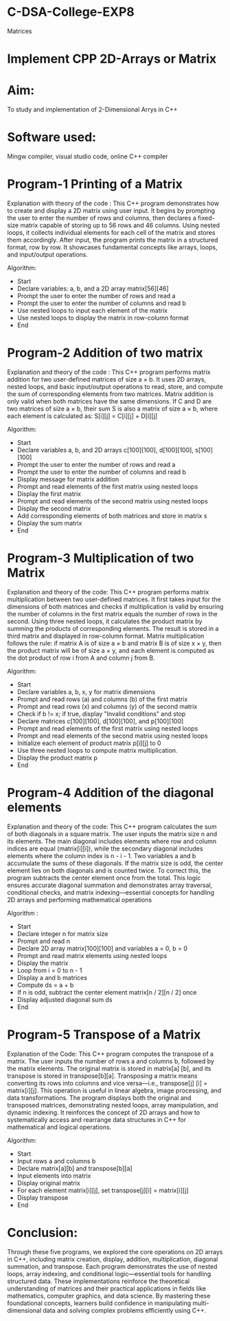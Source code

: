 # C-DSA-College-EXP8
Matrices 
# Implement CPP 2D-Arrays or Matrix
# Aim:
To study and implementation of 2-Dimensional Arrys in C++
# Software used:
Mingw compiler, visual studio code, online C++ compiler

# Program-1  Printing of a Matrix

Explanation with theory of the code : 
This C++ program demonstrates how to create and display a 2D matrix using user input. It begins by prompting the user to enter the number of rows and columns, then declares a fixed-size matrix capable of storing up to 56 rows and 46 columns. Using nested loops, it collects individual elements for each cell of the matrix and stores them accordingly. After input, the program prints the matrix in a structured format, row by row. It showcases fundamental concepts like arrays, loops, and input/output operations. 

Algorithm:
- Start
- Declare variables: a, b, and a 2D array matrix[56][46]
- Prompt the user to enter the number of rows and read a
- Prompt the user to enter the number of columns and read b
- Use nested loops to input each element of the matrix
- Use nested loops to display the matrix in row-column format
- End

# Program-2  Addition of two matrix

Explanation and theory of the code :
This C++ program performs matrix addition for two user-defined matrices of size a × b. It uses 2D arrays, nested loops, and basic input/output operations to read, store, and compute the sum of corresponding elements from two matrices.
Matrix addition is only valid when both matrices have the same dimensions. If C and D are two matrices of size a × b, their sum S is also a matrix of size a × b, where each element is calculated as: S[i][j] = C[i][j] + D[i][j]


Algorithm:
- Start
- Declare variables a, b, and 2D arrays c[100][100], d[100][100], s[100][100]
- Prompt the user to enter the number of rows and read a
- Prompt the user to enter the number of columns and read b
- Display message for matrix addition
- Prompt and read elements of the first matrix using nested loops
- Display the first matrix
- Prompt and read elements of the second matrix using nested loops
- Display the second matrix
- Add corresponding elements of both matrices and store in matrix s
- Display the sum matrix
- End

# Program-3 Multiplication of two Matrix

Explanation and theory of the code:
This C++ program performs matrix multiplication between two user-defined matrices. It first takes input for the dimensions of both matrices and checks if multiplication is valid by ensuring the number of columns in the first matrix equals the number of rows in the second. Using three nested loops, it calculates the product matrix by summing the products of corresponding elements. The result is stored in a third matrix and displayed in row-column format. Matrix multiplication follows the rule: if matrix A is of size a × b and matrix B is of size x × y, then the product matrix will be of size a × y, and each element is computed as the dot product of row i from A and column j from B.

Algorithm:
- Start
- Declare variables a, b, x, y for matrix dimensions
- Prompt and read rows (a) and columns (b) of the first matrix
- Prompt and read rows (x) and columns (y) of the second matrix
- Check if b != x; if true, display "Invalid conditions" and stop
- Declare matrices c[100][100], d[100][100], and p[100][100]
- Prompt and read elements of the first matrix using nested loops
- Prompt and read elements of the second matrix using nested loops
- Initialize each element of product matrix p[i][j] to 0
- Use three nested loops to compute matrix multiplication.
- Display the product matrix p
- End


# Program-4 Addition of the diagonal elements

Explanation and theory of the code:
This C++ program calculates the sum of both diagonals in a square matrix. The user inputs the matrix size n and its elements. The main diagonal includes elements where row and column indices are equal (matrix[i][i]), while the secondary diagonal includes elements where the column index is n - i - 1. Two variables a and b accumulate the sums of these diagonals. If the matrix size is odd, the center element lies on both diagonals and is counted twice. To correct this, the program subtracts the center element once from the total. This logic ensures accurate diagonal summation and demonstrates array traversal, conditional checks, and matrix indexing—essential concepts for handling 2D arrays and performing mathematical operations


Algorithm :
- Start
- Declare integer n for matrix size
- Prompt and read n
- Declare 2D array matrix[100][100] and variables a = 0, b = 0
- Prompt and read matrix elements using nested loops
- Display the matrix
- Loop from i = 0 to n - 1
- Display a and b matrices
- Compute ds = a + b
- If n is odd, subtract the center element matrix[n / 2][n / 2] once
- Display adjusted diagonal sum ds
- End

# Program-5 Transpose of a Matrix

Explanation of the Code:
This C++ program computes the transpose of a matrix. The user inputs the number of rows a and columns b, followed by the matrix elements. The original matrix is stored in matrix[a] [b], and its transpose is stored in transpose[b][a]. Transposing a matrix means converting its rows into columns and vice versa—i.e., transpose[j] [i] = matrix[i][j]. This operation is useful in linear algebra, image processing, and data transformations. The program displays both the original and transposed matrices, demonstrating nested loops, array manipulation, and dynamic indexing. It reinforces the concept of 2D arrays and how to systematically access and rearrange data structures in C++ for mathematical and logical operations.

Algorithm:
- Start
- Input rows a and columns b
- Declare matrix[a][b] and transpose[b][a]
- Input elements into matrix
- Display original matrix
- For each element matrix[i][j], set transpose[j][i] = matrix[i][j]
- Display transpose
- End


# Conclusion:
Through these five programs, we explored the core operations on 2D arrays in C++, including matrix creation, display, addition, multiplication, diagonal summation, and transpose. Each program demonstrates the use of nested loops, array indexing, and conditional logic—essential tools for handling structured data. These implementations reinforce the theoretical understanding of matrices and their practical applications in fields like mathematics, computer graphics, and data science. By mastering these foundational concepts, learners build confidence in manipulating multi-dimensional data and solving complex problems efficiently using C++.
